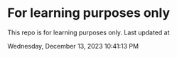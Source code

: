 # For learning purposes only
This repo is for learning purposes only.
Last updated at

Wednesday, December 13, 2023 10:41:13 PM

